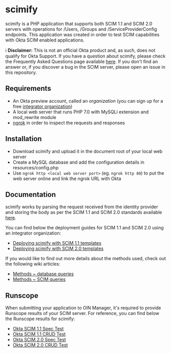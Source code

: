# scimify
scimify is a PHP application that supports both SCIM 1.1 and SCIM 2.0 servers with operations for /Users, /Groups and /ServiceProviderConfig endpoints. This application was created in order to test SCIM capabilities with Okta SCIM enabled applications.

:information_source: **Disclaimer:** This is not an official Okta product and, as such, does not qualify for Okta Support. If you have a question about scimify, please check the Frequently Asked Questions page available [here](https://github.com/dragosgaftoneanu/scimify/wiki/Frequently-Asked-Questions). If you don't find an answer or, if you discover a bug in the SCIM server, please open an issue in this repository.

## Requirements
* An Okta preview account, called an _organization_ (you can sign up for a free [integrator organization](https://www.okta.com/integrate/signup/))
* A local web server that runs PHP 7.0 with MySQLi extension and mod_rewrite module
* [ngrok](https://ngrok.com/) in order to inspect the requests and responses

## Installation
* Download scimify and upload it in the document root of your local web server
* Create a MySQL database and add the configuration details in resources/config.php
* Use `ngrok http <local web server port>` (eg. `ngrok http 80`) to put the web server online and link the ngrok URL with Okta

## Documentation
scimify works by parsing the request received from the identity provider and storing the body as per the SCIM 1.1 and SCIM 2.0 standards available [here](http://www.simplecloud.info/#Resources).

You can find below the deployment guides for SCIM 1.1 and SCIM 2.0 using an integrator organization:
* [Deploying scimify with SCIM 1.1 templates](https://github.com/dragosgaftoneanu/scimify/wiki/Deploying-scimify-with-SCIM-1.1-templates)
* [Deploying scimify with SCIM 2.0 templates](https://github.com/dragosgaftoneanu/scimify/wiki/Deploying-scimify-with-SCIM-2.0-templates)

If you would like to find out more details about the methods used, check out the following wiki articles:
* [Methods ~ database queries](https://github.com/dragosgaftoneanu/scimify/wiki/Methods-~-database-queries)
* [Methods ~ SCIM queries](https://github.com/dragosgaftoneanu/scimify/wiki/Methods-~-SCIM-queries)

## Runscope
When submitting your application to OIN Manager, it's required to provide Runscope results of your SCIM server. For reference, you can find below the Runscope results for scimify:
* [Okta SCIM 1.1 Spec Test](https://www.runscope.com/radar/kunxznp7attx/865d90f6-a44b-45c9-9540-e10237cbee32/history/cc2a55e7-8689-45ce-a5d3-a883f5455d8e)
* [Okta SCIM 1.1 CRUD Test](https://www.runscope.com/radar/kunxznp7attx/3be61ab6-411b-48ca-9fe5-9a5cb4e4b196/history/01fe504b-c8a4-42df-b54d-c366a8f22e4b)
* [Okta SCIM 2.0 Spec Test](https://www.runscope.com/radar/kunxznp7attx/bf55d1b0-b6cc-4729-bd83-7cae09b5c87e/history/8ef1ab21-0036-4002-a1e0-915b34607100)
* [Okta SCIM 2.0 CRUD Test](https://www.runscope.com/radar/kunxznp7attx/3be61ab6-411b-48ca-9fe5-9a5cb4e4b196/history/237264e3-94a6-448b-a90c-06f16612c7f5)
